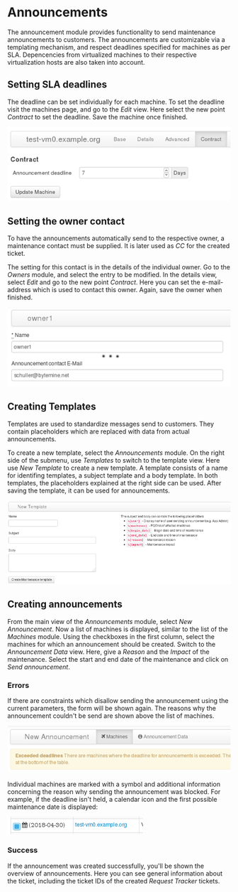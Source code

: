 # Announcements

The announcement module provides functionality to send maintenance announcements to
customers. The announcements are customizable via a templating mechanism,
and respect deadlines specified for machines as per SLA. Depencencies from virtualized
machines to their respective virtualization hosts are also taken into account.

## Setting SLA deadlines

The deadline can be set individually for each machine. To set the deadline visit the
machines page, and go to the _Edit_ view. Here select the new point _Contract_ to
set the deadline. Save the machine once finished.

![machine deadline setting](machine_deadline.png)

## Setting the owner contact

To have the announcements automatically send to the respective 
owner, a maintenance contact must be supplied. It is later used
as _CC_ for the created ticket.

The setting for this contact is in the details of the individual owner.
Go to the _Owners_ module, and select the entry to be modified.
In the details view, select _Edit_ and go to the new point _Contract_. Here you can set the e-mail-address which is used
to contact this owner. Again, save the owner when finished.

![owner contact setting](owner_contact_setting.png)

## Creating Templates

Templates are used to standardize messages send to customers.
They contain placeholders which are replaced with data from
actual announcements.

To create a new template, select the _Announcements_ module.
On the right side of the submenu, use _Templates_ to switch
to the template view. Here use _New Template_ to create a new
template. A template consists of a name for identifing
templates, a subject template and a body template. In both
templates, the placeholders explained at the right side can
be used. After saving the template, it can be used for announcements.

![owner contact setting](new_template.png)

## Creating announcements

From the main view of the _Announcements_ module, select _New Announcement_. Now a list of machines is displayed, similar to the list of the _Machines_ module. Using the checkboxes in the first column, select the machines for which an announcement should be created. Switch to the _Announcement Data_ view. Here, give a _Reason_ and the _Impact_ of the maintenance. Select the start and end date of the maintenance and click on _Send announcement_.

### Errors

If there are constraints which disallow sending the announcement using the current parameters, the form will be shown again. The reasons why the announcement couldn't be send are shown above the list of machines.

 ![deadline error message](deadline_error_message.png)

Individual machines are marked with a symbol and additional information concerning the reason why sending the announcement was blocked. For example, if the deadline isn't held, a calendar icon and the first possible maintenance date is displayed:

 ![deadline error](deadline_error.png)

 ### Success

 If the announcement was created successfully, you'll be shown the overview of announcements. Here you can see
 general information about the ticket, including the ticket IDs of the created _Request Tracker_ tickets.
 